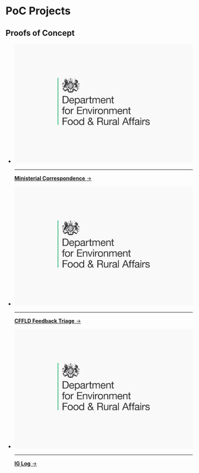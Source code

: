 # PoC Projects

## Proofs of Concept

<div class="grid cards" markdown>

-   [![image](../images/projects/defra.png)](./mcu.md)

    ---

    [__Ministerial Correspondence__ →](./mcu.md)

-   [![image](../images/projects/defra.png)](./cffld.md)

    ---

    [__CFFLD Feedback Triage__ →](./cffld.md)

-   [![image](../images/projects/defra.png)](./ig-log.md)

    ---

    [__IG Log__ →](./ig-log.md)

</div>